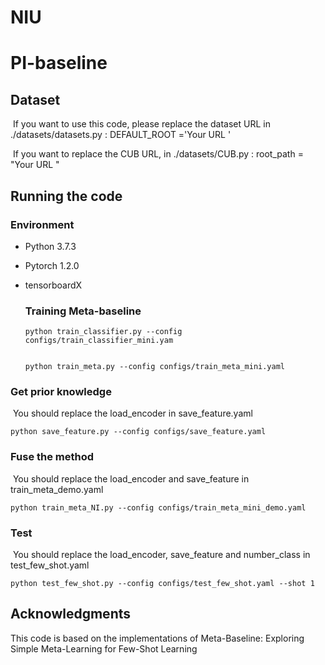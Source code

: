 # NIU
# PI-baseline

## Dataset

​	If you want to use this code, please replace the dataset URL in ./datasets/datasets.py : DEFAULT_ROOT ='Your URL '

​	If you want to replace the CUB URL, in ./datasets/CUB.py : root_path = "Your URL "

## Running the code

### **Environment**

- Python 3.7.3

- Pytorch 1.2.0

- tensorboardX

  ### Training Meta-baseline

  ```
  python train_classifier.py --config configs/train_classifier_mini.yam
  
  
  python train_meta.py --config configs/train_meta_mini.yaml
  ```

### 	Get prior knowledge

​		You should replace the load_encoder  in save_feature.yaml

```
python save_feature.py --config configs/save_feature.yaml
```

### 	Fuse the method

​		You should replace the load_encoder and save_feature in  train_meta_demo.yaml

```
python train_meta_NI.py --config configs/train_meta_mini_demo.yaml
```

### 		Test

​		You should replace the load_encoder, save_feature and number_class in  test_few_shot.yaml

```
python test_few_shot.py --config configs/test_few_shot.yaml --shot 1
```

## Acknowledgments

This code is based on the implementations of  Meta-Baseline: Exploring Simple Meta-Learning for Few-Shot Learning
